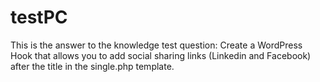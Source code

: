 # testPC

This is the answer to the knowledge test question: Create a WordPress Hook that allows you to add social sharing links (Linkedin and Facebook) after the title in the single.php template.
